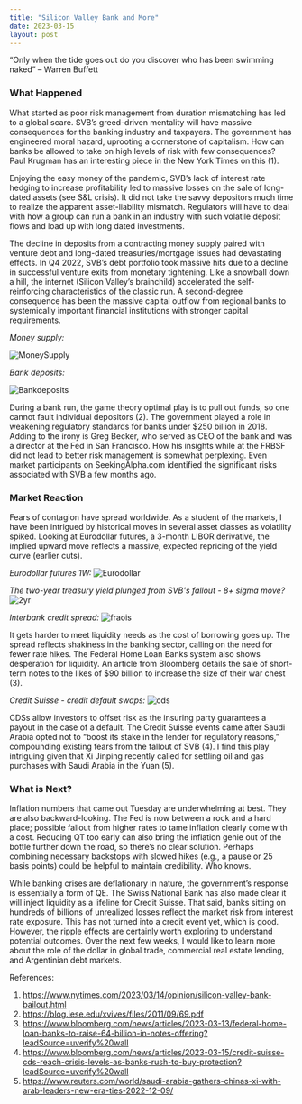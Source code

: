 ```yaml
---
title: "Silicon Valley Bank and More"
date: 2023-03-15
layout: post
---
```

“Only when the tide goes out do you discover who has been swimming naked” – Warren Buffett

### What Happened

What started as poor risk management from duration mismatching has led to a global scare. SVB’s greed-driven mentality will have massive consequences for the banking industry and taxpayers. The government has engineered moral hazard, uprooting a cornerstone of capitalism. How can banks be allowed to take on high levels of risk with few consequences? Paul Krugman has an interesting piece in the New York Times on this (1).

Enjoying the easy money of the pandemic, SVB’s lack of interest rate hedging to increase profitability led to massive losses on the sale of long-dated assets (see S&L crisis). It did not take the savvy depositors much time to realize the apparent asset-liability mismatch. Regulators will have to deal with how a group can run a bank in an industry with such volatile deposit flows and load up with long dated investments.

The decline in deposits from a contracting money supply paired with venture debt and long-dated treasuries/mortgage issues had devastating effects. In Q4 2022, SVB’s debt portfolio took massive hits due to a decline in successful venture exits from monetary tightening. Like a snowball down a hill, the internet (Silicon Valley’s brainchild) accelerated the self-reinforcing characteristics of the classic run. A second-degree consequence has been the massive capital outflow from regional banks to systemically important financial institutions with stronger capital requirements.

*Money supply:*

![MoneySupply](/assets/images/M2.png)

*Bank deposits:*

![Bankdeposits](/assets/images/Bankdeposits.png)

During a bank run, the game theory optimal play is to pull out funds, so one cannot fault individual depositors (2). The government played a role in weakening regulatory standards for banks under $250 billion in 2018. Adding to the irony is Greg Becker, who served as CEO of the bank and was a director at the Fed in San Francisco. How his insights while at the FRBSF did not lead to better risk management is somewhat perplexing. Even market participants on SeekingAlpha.com identified the significant risks associated with SVB a few months ago.

### Market Reaction 

Fears of contagion have spread worldwide. As a student of the markets, I have been intrigued by historical moves in several asset classes as volatility spiked. Looking at Eurodollar futures, a 3-month LIBOR derivative, the implied upward move reflects a massive, expected repricing of the yield curve (earlier cuts).

*Eurodollar futures 1W:*
![Eurodollar](/assets/images/Eurodollar.png)

*The two-year treasury yield plunged from SVB's fallout - 8+ sigma move?*
![2yr](/assets/images/2yr.png)

*Interbank credit spread:*
![fraois](/assets/images/fraois.png)

It gets harder to meet liquidity needs as the cost of borrowing goes up. The spread reflects shakiness in the banking sector, calling on the need for fewer rate hikes. The Federal Home Loan Banks system also shows desperation for liquidity. An article from Bloomberg details the sale of short-term notes to the likes of $90 billion to increase the size of their war chest (3). 

*Credit Suisse - credit default swaps:*
![cds](/assets/images/cds.png)

CDSs allow investors to offset risk as the insuring party guarantees a payout in the case of a default. The Credit Suisse events came after Saudi Arabia opted not to “boost its stake in the lender for regulatory reasons,” compounding existing fears from the fallout of SVB (4). I find this play intriguing given that Xi Jinping recently called for settling oil and gas purchases with Saudi Arabia in the Yuan (5). 

### What is Next?

Inflation numbers that came out Tuesday are underwhelming at best. They are also backward-looking. The Fed is now between a rock and a hard place; possible fallout from higher rates to tame inflation clearly come with a cost. Reducing QT too early can also bring the inflation genie out of the bottle further down the road, so there’s no clear solution. Perhaps combining necessary backstops with slowed hikes (e.g., a pause or 25 basis points) could be helpful to maintain credibility. Who knows.

While banking crises are deflationary in nature, the government’s response is essentially a form of QE. The Swiss National Bank has also made clear it will inject liquidity as a lifeline for Credit Suisse. That said, banks sitting on hundreds of billions of unrealized losses reflect the market risk from interest rate exposure. This has not turned into a credit event yet, which is good. However, the ripple effects are certainly worth exploring to understand potential outcomes. Over the next few weeks, I would like to learn more about the role of the dollar in global trade, commercial real estate lending, and Argentinian debt markets.


References: 
1.	https://www.nytimes.com/2023/03/14/opinion/silicon-valley-bank-bailout.html
2.	https://blog.iese.edu/xvives/files/2011/09/69.pdf
3.	https://www.bloomberg.com/news/articles/2023-03-13/federal-home-loan-banks-to-raise-64-billion-in-notes-offering?leadSource=uverify%20wall
4.	https://www.bloomberg.com/news/articles/2023-03-15/credit-suisse-cds-reach-crisis-levels-as-banks-rush-to-buy-protection?leadSource=uverify%20wall
5.	https://www.reuters.com/world/saudi-arabia-gathers-chinas-xi-with-arab-leaders-new-era-ties-2022-12-09/


